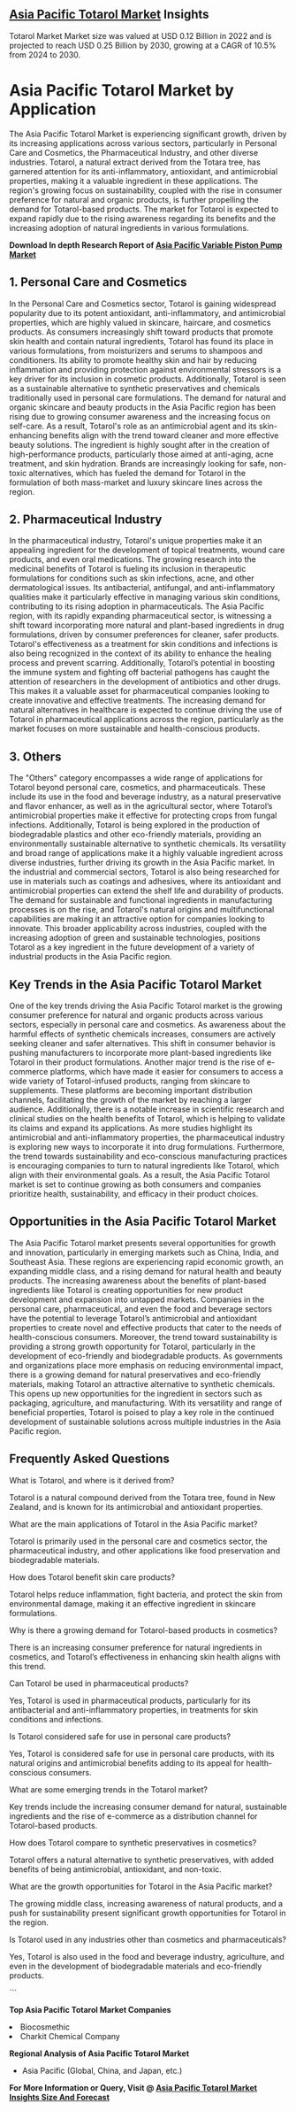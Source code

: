 <h2><a href="https://www.verifiedmarketreports.com/download-sample/?rid=254170&amp;utm_source=Github-Feb&amp;utm_medium=225" target="_blank">Asia Pacific Totarol Market</a> Insights</h2><p>Totarol Market Market size was valued at USD 0.12 Billion in 2022 and is projected to reach USD 0.25 Billion by 2030, growing at a CAGR of 10.5% from 2024 to 2030.</p><p><h1>Asia Pacific Totarol Market by Application</h1> <p>The Asia Pacific Totarol Market is experiencing significant growth, driven by its increasing applications across various sectors, particularly in Personal Care and Cosmetics, the Pharmaceutical Industry, and other diverse industries. Totarol, a natural extract derived from the Totara tree, has garnered attention for its anti-inflammatory, antioxidant, and antimicrobial properties, making it a valuable ingredient in these applications. The region's growing focus on sustainability, coupled with the rise in consumer preference for natural and organic products, is further propelling the demand for Totarol-based products. The market for Totarol is expected to expand rapidly due to the rising awareness regarding its benefits and the increasing adoption of natural ingredients in various formulations. <p><strong>Download In depth Research Report of <a href="https://www.verifiedmarketreports.com/download-sample/?rid=236118&amp;utm_source=Pulse-Dec&amp;utm_medium=225" target="_blank">Asia Pacific Variable Piston Pump Market</a></strong></p></p> <h2>1. Personal Care and Cosmetics</h2> <p>In the Personal Care and Cosmetics sector, Totarol is gaining widespread popularity due to its potent antioxidant, anti-inflammatory, and antimicrobial properties, which are highly valued in skincare, haircare, and cosmetics products. As consumers increasingly shift toward products that promote skin health and contain natural ingredients, Totarol has found its place in various formulations, from moisturizers and serums to shampoos and conditioners. Its ability to promote healthy skin and hair by reducing inflammation and providing protection against environmental stressors is a key driver for its inclusion in cosmetic products. Additionally, Totarol is seen as a sustainable alternative to synthetic preservatives and chemicals traditionally used in personal care formulations. The demand for natural and organic skincare and beauty products in the Asia Pacific region has been rising due to growing consumer awareness and the increasing focus on self-care. As a result, Totarol's role as an antimicrobial agent and its skin-enhancing benefits align with the trend toward cleaner and more effective beauty solutions. The ingredient is highly sought after in the creation of high-performance products, particularly those aimed at anti-aging, acne treatment, and skin hydration. Brands are increasingly looking for safe, non-toxic alternatives, which has fueled the demand for Totarol in the formulation of both mass-market and luxury skincare lines across the region. <h2>2. Pharmaceutical Industry</h2> <p>In the pharmaceutical industry, Totarol's unique properties make it an appealing ingredient for the development of topical treatments, wound care products, and even oral medications. The growing research into the medicinal benefits of Totarol is fueling its inclusion in therapeutic formulations for conditions such as skin infections, acne, and other dermatological issues. Its antibacterial, antifungal, and anti-inflammatory qualities make it particularly effective in managing various skin conditions, contributing to its rising adoption in pharmaceuticals. The Asia Pacific region, with its rapidly expanding pharmaceutical sector, is witnessing a shift toward incorporating more natural and plant-based ingredients in drug formulations, driven by consumer preferences for cleaner, safer products. Totarol's effectiveness as a treatment for skin conditions and infections is also being recognized in the context of its ability to enhance the healing process and prevent scarring. Additionally, Totarol’s potential in boosting the immune system and fighting off bacterial pathogens has caught the attention of researchers in the development of antibiotics and other drugs. This makes it a valuable asset for pharmaceutical companies looking to create innovative and effective treatments. The increasing demand for natural alternatives in healthcare is expected to continue driving the use of Totarol in pharmaceutical applications across the region, particularly as the market focuses on more sustainable and health-conscious products. <h2>3. Others</h2> <p>The "Others" category encompasses a wide range of applications for Totarol beyond personal care, cosmetics, and pharmaceuticals. These include its use in the food and beverage industry, as a natural preservative and flavor enhancer, as well as in the agricultural sector, where Totarol’s antimicrobial properties make it effective for protecting crops from fungal infections. Additionally, Totarol is being explored in the production of biodegradable plastics and other eco-friendly materials, providing an environmentally sustainable alternative to synthetic chemicals. Its versatility and broad range of applications make it a highly valuable ingredient across diverse industries, further driving its growth in the Asia Pacific market. In the industrial and commercial sectors, Totarol is also being researched for use in materials such as coatings and adhesives, where its antioxidant and antimicrobial properties can extend the shelf life and durability of products. The demand for sustainable and functional ingredients in manufacturing processes is on the rise, and Totarol's natural origins and multifunctional capabilities are making it an attractive option for companies looking to innovate. This broader applicability across industries, coupled with the increasing adoption of green and sustainable technologies, positions Totarol as a key ingredient in the future development of a variety of industrial products in the Asia Pacific region. <h2>Key Trends in the Asia Pacific Totarol Market</h2> <p>One of the key trends driving the Asia Pacific Totarol market is the growing consumer preference for natural and organic products across various sectors, especially in personal care and cosmetics. As awareness about the harmful effects of synthetic chemicals increases, consumers are actively seeking cleaner and safer alternatives. This shift in consumer behavior is pushing manufacturers to incorporate more plant-based ingredients like Totarol in their product formulations. Another major trend is the rise of e-commerce platforms, which have made it easier for consumers to access a wide variety of Totarol-infused products, ranging from skincare to supplements. These platforms are becoming important distribution channels, facilitating the growth of the market by reaching a larger audience. Additionally, there is a notable increase in scientific research and clinical studies on the health benefits of Totarol, which is helping to validate its claims and expand its applications. As more studies highlight its antimicrobial and anti-inflammatory properties, the pharmaceutical industry is exploring new ways to incorporate it into drug formulations. Furthermore, the trend towards sustainability and eco-conscious manufacturing practices is encouraging companies to turn to natural ingredients like Totarol, which align with their environmental goals. As a result, the Asia Pacific Totarol market is set to continue growing as both consumers and companies prioritize health, sustainability, and efficacy in their product choices. <h2>Opportunities in the Asia Pacific Totarol Market</h2> <p>The Asia Pacific Totarol market presents several opportunities for growth and innovation, particularly in emerging markets such as China, India, and Southeast Asia. These regions are experiencing rapid economic growth, an expanding middle class, and a rising demand for natural health and beauty products. The increasing awareness about the benefits of plant-based ingredients like Totarol is creating opportunities for new product development and expansion into untapped markets. Companies in the personal care, pharmaceutical, and even the food and beverage sectors have the potential to leverage Totarol’s antimicrobial and antioxidant properties to create novel and effective products that cater to the needs of health-conscious consumers. Moreover, the trend toward sustainability is providing a strong growth opportunity for Totarol, particularly in the development of eco-friendly and biodegradable products. As governments and organizations place more emphasis on reducing environmental impact, there is a growing demand for natural preservatives and eco-friendly materials, making Totarol an attractive alternative to synthetic chemicals. This opens up new opportunities for the ingredient in sectors such as packaging, agriculture, and manufacturing. With its versatility and range of beneficial properties, Totarol is poised to play a key role in the continued development of sustainable solutions across multiple industries in the Asia Pacific region. <h2>Frequently Asked Questions</h2> <p>What is Totarol, and where is it derived from?</p> <p>Totarol is a natural compound derived from the Totara tree, found in New Zealand, and is known for its antimicrobial and antioxidant properties.</p> <p>What are the main applications of Totarol in the Asia Pacific market?</p> <p>Totarol is primarily used in the personal care and cosmetics sector, the pharmaceutical industry, and other applications like food preservation and biodegradable materials.</p> <p>How does Totarol benefit skin care products?</p> <p>Totarol helps reduce inflammation, fight bacteria, and protect the skin from environmental damage, making it an effective ingredient in skincare formulations.</p> <p>Why is there a growing demand for Totarol-based products in cosmetics?</p> <p>There is an increasing consumer preference for natural ingredients in cosmetics, and Totarol’s effectiveness in enhancing skin health aligns with this trend.</p> <p>Can Totarol be used in pharmaceutical products?</p> <p>Yes, Totarol is used in pharmaceutical products, particularly for its antibacterial and anti-inflammatory properties, in treatments for skin conditions and infections.</p> <p>Is Totarol considered safe for use in personal care products?</p> <p>Yes, Totarol is considered safe for use in personal care products, with its natural origins and antimicrobial benefits adding to its appeal for health-conscious consumers.</p> <p>What are some emerging trends in the Totarol market?</p> <p>Key trends include the increasing consumer demand for natural, sustainable ingredients and the rise of e-commerce as a distribution channel for Totarol-based products.</p> <p>How does Totarol compare to synthetic preservatives in cosmetics?</p> <p>Totarol offers a natural alternative to synthetic preservatives, with added benefits of being antimicrobial, antioxidant, and non-toxic.</p> <p>What are the growth opportunities for Totarol in the Asia Pacific market?</p> <p>The growing middle class, increasing awareness of natural products, and a push for sustainability present significant growth opportunities for Totarol in the region.</p> <p>Is Totarol used in any industries other than cosmetics and pharmaceuticals?</p> <p>Yes, Totarol is also used in the food and beverage industry, agriculture, and even in the development of biodegradable materials and eco-friendly products.</p> ```</p><p><strong>Top Asia Pacific Totarol Market Companies</strong></p><div data-test-id=""><p><li>Biocosmethic</li><li> Charkit Chemical Company</li></p><div><strong>Regional Analysis of&nbsp;Asia Pacific Totarol Market</strong></div><ul><li dir="ltr"><p dir="ltr">Asia Pacific (Global, China, and Japan, etc.)</p></li></ul><p><strong>For More Information or Query, Visit @&nbsp;</strong><strong><a href="https://www.verifiedmarketreports.com/product/totarol-market/?utm_source=Github-Feb&amp;utm_medium=225" target="_blank">Asia Pacific Totarol Market Insights Size And Forecast</a></strong></p></div><h2>&nbsp;</h2><div data-test-id="">&nbsp;</div>
